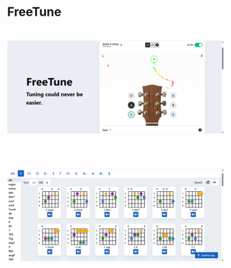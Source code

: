 # FreeTune

<br>

![FreeTune Home Page](example-pics/free-tune.png)

<br>
<br>
<br>

![Chord Library](example-pics/chords.png)
